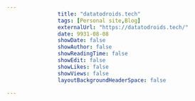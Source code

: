 ---
                title: "datatodroids.tech"
                tags: [Personal site,Blog]
                externalUrl: "https://datatodroids.tech/"
                date: 9931-08-08
                showDate: false
                showAuthor: false
                showReadingTime: false
                showEdit: false
                showLikes: false
                showViews: false
                layoutBackgroundHeaderSpace: false
                ---

